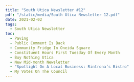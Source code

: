 ```yaml
---
title: "South Utica Newsletter #12"
pdf: "/static/media/South Utica Newsletter 12.pdf"
date: 2021-02-02
tags:
  - South Utica Newsletter
toc:
  - Paving
  - Public Comment Is Back
  - Community Fridge In Oneida Square
  - Constituent Hours First Tuesday Of Every Month
  - Buy Nothing Utica
  - New Mid-month Newsletter
  - "Spotlight On A Local Business: Rintrona’s Bistro"
  - My Votes On The Council
---
```

